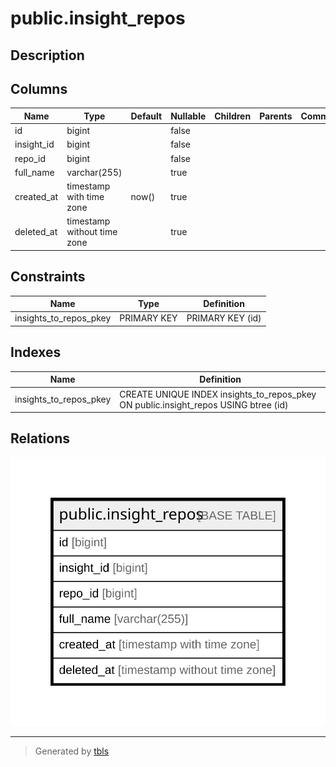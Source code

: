 # public.insight_repos

## Description

## Columns

| Name       | Type                        | Default | Nullable | Children | Parents | Comment |
| ---------- | --------------------------- | ------- | -------- | -------- | ------- | ------- |
| id         | bigint                      |         | false    |          |         |         |
| insight_id | bigint                      |         | false    |          |         |         |
| repo_id    | bigint                      |         | false    |          |         |         |
| full_name  | varchar(255)                |         | true     |          |         |         |
| created_at | timestamp with time zone    | now()   | true     |          |         |         |
| deleted_at | timestamp without time zone |         | true     |          |         |         |

## Constraints

| Name                   | Type        | Definition       |
| ---------------------- | ----------- | ---------------- |
| insights_to_repos_pkey | PRIMARY KEY | PRIMARY KEY (id) |

## Indexes

| Name                   | Definition                                                                          |
| ---------------------- | ----------------------------------------------------------------------------------- |
| insights_to_repos_pkey | CREATE UNIQUE INDEX insights_to_repos_pkey ON public.insight_repos USING btree (id) |

## Relations

![er](public.insight_repos.svg)

---

> Generated by [tbls](https://github.com/k1LoW/tbls)
